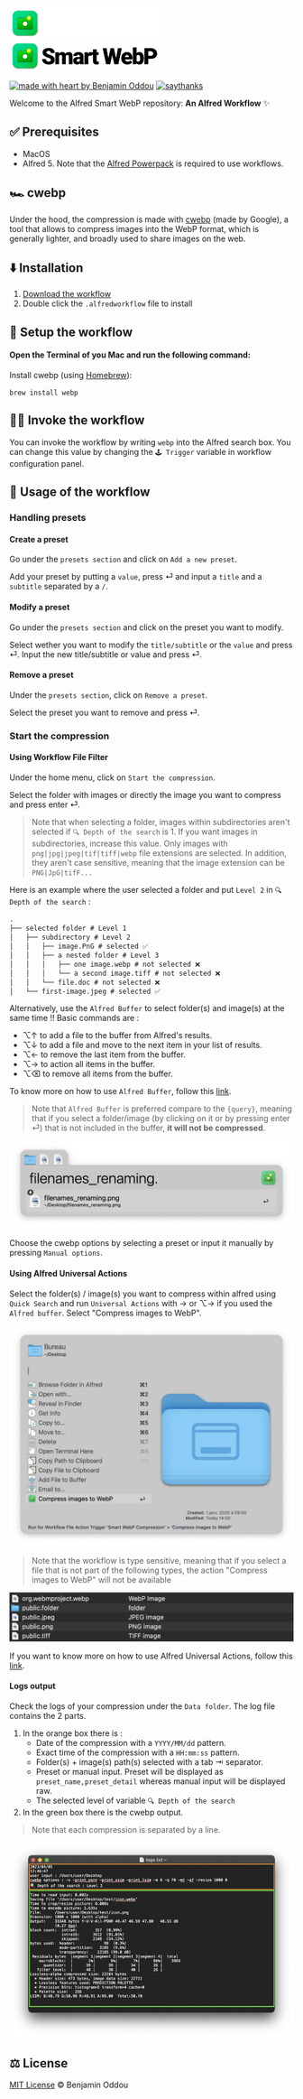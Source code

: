 <img src="public/icon_dark_mode.webp#gh-dark-mode-only" alt="logo-dark" height="55"/>
<img src="public/icon_light_mode.webp#gh-light-mode-only" alt="logo-light" height="55"/>

[![made with heart by Benjamin Oddou](https://img.shields.io/badge/made%20with%20%E2%99%A5%20by-benjamin%20oddou-62D895.svg?style=flat)](https://github.com/BenjaminOddou)
[![saythanks](https://img.shields.io/badge/say-thanks-469C2C.svg?style=flat)](https://saythanks.io/to/BenjaminOddou)

Welcome to the Alfred Smart WebP repository: **An Alfred Workflow** ✨

## ✅ Prerequisites

* MacOS
* Alfred 5. Note that the [Alfred Powerpack](https://www.alfredapp.com/powerpack/) is required to use workflows.

## 🏎️ cwebp

Under the hood, the compression is made with [cwebp](https://developers.google.com/speed/webp/docs/cwebp) (made by Google), a tool that allows to compress images into the WebP format, which is generally lighter, and broadly used to share images on the web.

## ⬇️ Installation

1. [Download the workflow](https://github.com/BenjaminOddou/alfred-smart-webp-compression/releases/latest)
2. Double click the `.alfredworkflow` file to install

## 🧰 Setup the workflow

#### Open the Terminal of you Mac and run the following command:

Install cwebp (using [Homebrew](https://brew.sh)):

```shell
brew install webp
```

## 🧙‍♂️ Invoke the workflow

You can invoke the workflow by writing `webp` into the Alfred search box. You can change this value by changing the `🕹️ Trigger` variable in workflow configuration panel.

## 🤖 Usage of the workflow

### Handling presets

#### Create a preset

Go under the `presets section` and click on `Add a new preset`.

Add your preset by putting a `value`, press ⏎ and input a `title` and a `subtitle` separated by a `/`.

#### Modify a preset

Go under the `presets section` and click on the preset you want to modify.

Select wether you want to modify the `title/subtitle` or the `value` and press ⏎. Input the new title/subtitle or value and press ⏎.

#### Remove a preset

Under the `presets section`, click on `Remove a preset`.

Select the preset you want to remove and press ⏎.

### Start the compression

#### Using Workflow File Filter

Under the home menu, click on `Start the compression`.

Select the folder with images or directly the image you want to compress and press enter ⏎.

> Note that when selecting a folder, images within subdirectories aren't selected if `🔍 Depth of the search` is 1. If you want images in subdirectories, increase this value. Only images with `png|jpg|jpeg|tif|tiff|webp` file extensions are selected. In addition, they aren't case sensitive, meaning that the image extension can be `PNG|JpG|tifF...`

Here is an example where the user selected a folder and put `Level 2` in `🔍 Depth of the search` :
```shell
.
├── selected folder # Level 1
│   ├── subdirectory # Level 2
│   │   ├── image.PnG # selected ✅
│   │   ├── a nested folder # Level 3
│   │   │   ├── one image.webp # not selected ❌
│   │   │   └── a second image.tiff # not selected ❌
│   │   └── file.doc # not selected ❌
│   └── first-image.jpeg # selected ✅
```

Alternatively, use the `Alfred Buffer` to select folder(s) and image(s) at the same time !! Basic commands are :

* ⌥↑ to add a file to the buffer from Alfred's results.
* ⌥↓ to add a file and move to the next item in your list of results.
* ⌥← to remove the last item from the buffer.
* ⌥→ to action all items in the buffer.
* ⌥⌫ to remove all items from the buffer.

To know more on how to use `Alfred Buffer`, follow this [link](https://www.alfredapp.com/help/features/file-search/#file-buffer).

> Note that `Alfred Buffer` is preferred compare to the `{query}`, meaning that if you select a folder/image (by clicking on it or by pressing enter ⏎) that is not included in the buffer, **it will not be compressed**.

![alfred_buffer](public/alfred_buffer.webp)

Choose the cwebp options by selecting a preset or input it manually by pressing `Manual options`.

#### Using Alfred Universal Actions

Select the folder(s) / image(s) you want to compress within alfred using `Quick Search` and run `Universal Actions` with → or ⌥→ if you used the `Alfred buffer`. Select "Compress images to WebP".

![universal_action](public/universal_action.webp)

> Note that the workflow is type sensitive, meaning that if you select a file that is not part of the following types, the action "Compress images to WebP" will not be available

![types](public/types.webp)

If you want to know more on how to use Alfred Universal Actions, follow this [link](https://www.alfredapp.com/help/features/universal-actions/).

#### Logs output

Check the logs of your compression under the `Data folder`. The log file contains the 2 parts. 

1. In the orange box there is :
	* Date of the compression with a `YYYY/MM/dd` pattern.
	* Exact time of the compression with a `HH:mm:ss` pattern.
	* Folder(s) + image(s) path(s) selected with a tab ⇥ separator.
	* Preset or manual input. Preset will be displayed as `preset_name,preset_detail` whereas manual input will be displayed raw.
	* The selected level of variable `🔍 Depth of the search`
2. In the green box there is the cwebp output.

> Note that each compression is separated by a line.

![log_detail](public/log_detail.webp)

## ⚖️ License

[MIT License](LICENSE) © Benjamin Oddou

